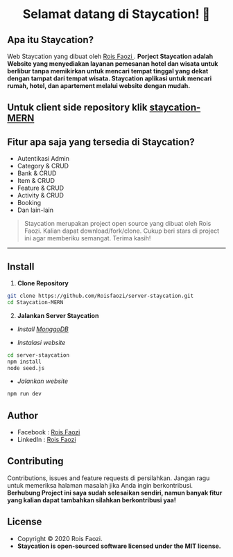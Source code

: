 <h1 align="center">Selamat datang di Staycation! 👋</h1>

## Apa itu Staycation?

Web Staycation yang dibuat oleh <a href="https://github.com/Roisfaozi"> Rois Faozi </a>. **Porject Staycation adalah Website yang menyediakan layanan pemesanan hotel dan wisata untuk berlibur tanpa memikirkan untuk mencari tempat tinggal yang dekat dengan tampat dari tempat wisata. Staycation aplikasi untuk mencari rumah, hotel, dan apartement melalui website dengan mudah.**

## Untuk client side repository klik <a href="ithub.com/Roisfaozi/staycation-MERN"> staycation-MERN </a>


## Fitur apa saja yang tersedia di Staycation?

- Autentikasi Admin
- Category & CRUD
- Bank & CRUD
- Item & CRUD
- Feature & CRUD
- Activity & CRUD
- Booking
- Dan lain-lain


> Staycation merupakan project open source yang dibuat oleh Rois Faozi. Kalian dapat download/fork/clone. Cukup beri stars di project ini agar memberiku semangat. Terima kasih!

---


## Install

1. **Clone Repository**

```bash
git clone https://github.com/Roisfaozi/server-staycation.git
cd Staycation-MERN
```

2. **Jalankan Server Staycation**

- _Install <a href="https://www.mongodb.com/try/download/community">MonggoDB</a>_

- _Instalasi website_

```bash
cd server-staycation
npm install
node seed.js
```

- _Jalankan website_

```bash
npm run dev
```

## Author

- Facebook : <a href="https://web.facebook.com/odjzykazama"> Rois Faozi</a>
- LinkedIn : <a href="https://www.linkedin.com/in/roisfaozi/"> Rois Faozi</a>

## Contributing

Contributions, issues and feature requests di persilahkan.
Jangan ragu untuk memeriksa halaman masalah jika Anda ingin berkontribusi. **Berhubung Project ini saya sudah selesaikan sendiri, namun banyak fitur yang kalian dapat tambahkan silahkan berkontribusi yaa!**

## License

- Copyright © 2020 Rois Faozi.
- **Staycation is open-sourced software licensed under the MIT license.**
